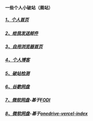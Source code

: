 #### 一些个人小破站（屑站）



##### [1、个人首页](https://cooo.ga/)

##### [2、给我发送邮件](mailto:894732999@qq.com)

##### [3、自用浏览器首页](https://so.cooo.ga/)

##### [4、个人博客](https://blog.cooo.ga/)

##### [5、破站检测](https://ping.cooo.ga/)

##### [6、谷歌网盘](https://go.txca.ml/)

##### [7、微软网盘](https://cloud.cooo.ga/)-基于[FODI](https://github.com/vcheckzen/FODI)

##### [8、微软网盘](https://pan.cooo.ga/)-基于[onedrive-vercel-index](https://github.com/spencerwooo/onedrive-vercel-index)


